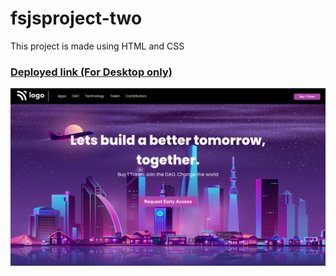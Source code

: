 # fsjsproject-two

This project is made using HTML and CSS
### [Deployed link (For Desktop only)]()
![output](./output.png/)
